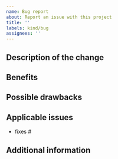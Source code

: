 ```yaml
---
name: Bug report
about: Report an issue with this project
title: ''
labels: kind/bug
assignees: ''
---
```


## Description of the change

<!-- Describe the scope of your change - i.e. what the change does. -->

## Benefits

<!-- What benefits will be realized by the code change? -->

## Possible drawbacks

<!-- Describe any known limitations with your change -->

## Applicable issues

<!-- Enter any applicable Issues here (You can reference an issue using #) -->

- fixes #

## Additional information

<!-- If there's anything else that's important and relevant to your pull request, mention that information here.-->
